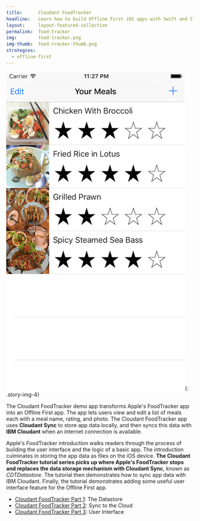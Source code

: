 ```yaml
---
title:      Cloudant FoodTracker
headline:   Learn how to build Offline First iOS apps with Swift and Cloudant Sync.
layout:     layout-featured-collection
permalink:  food-tracker
img:        food-tracker.png
img-thumb:  food-tracker-thumb.png
strategies: 
  - offline-first
---
```


![Screen shot of the Cloudant FoodTrackerdemo app.](/img/food-tracker.png "The Cloudant FoodTracker demo app"){: .story-img-4}

The Cloudant FoodTracker demo app transforms Apple's FoodTracker app into an Offline First app. The app lets users view and edit a list of meals each with a meal name, rating, and photo. The Cloudant FoodTracker app uses **Cloudant Sync** to store app data locally, and then syncs this data with **IBM Cloudant** when an internet connection is available.

Apple's FoodTracker introduction walks readers through the process of building the user interface and the logic of a basic app. The introduction culminates in storing the app data as files on the iOS device. **The Cloudant FoodTracker tutorial series picks up where Apple's FoodTracker stops and replaces the data storage mechanism with Cloudant Sync**, known as *CDTDatastore*. The tutorial then demonstrates how to sync app data with IBM Cloudant. Finally, the tutorial demonstrates adding some useful user interface feature for the Offline First app.

- [Cloudant FoodTracker Part 1](https://developer.ibm.com/clouddataservices/2016/01/25/start-developing-ios-apps-swift-with-cloud-sync-part-1-the-datastore/): The Datastore
- [Cloudant FoodTracker Part 2](https://developer.ibm.com/clouddataservices/2016/06/08/offline-first-ios-apps-part-2-cloud-sync/): Sync to the Cloud
- [Cloudant FoodTracker Part 3](https://developer.ibm.com/clouddataservices/2016/06/30/offline-first-ios-apps-with-swift-part-3-user-interface/): User Interface
